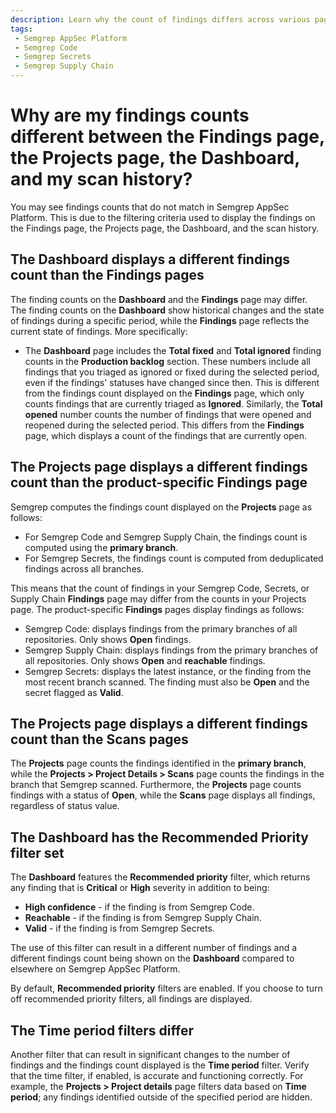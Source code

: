 ```yaml
---
description: Learn why the count of findings differs across various pages in Semgrep AppSec Platform.
tags:
 - Semgrep AppSec Platform
 - Semgrep Code
 - Semgrep Secrets
 - Semgrep Supply Chain
---
```


# Why are my findings counts different between the Findings page, the Projects page, the Dashboard, and my scan history?

You may see findings counts that do not match in Semgrep AppSec Platform. This is due to the filtering criteria used to display the findings on the Findings page, the Projects page, the Dashboard, and the scan history.

## The Dashboard displays a different findings count than the Findings pages

The finding counts on the **Dashboard** and the **Findings** page may differ. The finding counts on the **Dashboard** show historical changes and the state of findings during a specific period, while the **Findings** page reflects the current state of findings. More specifically:
- The **Dashboard** page includes the **Total fixed** and **Total ignored** finding counts in the **Production backlog** section. These numbers include all findings that you triaged as ignored or fixed during the selected period, even if the findings' statuses have changed since then. This is different from the findings count displayed on the **Findings** page, which only counts findings that are currently triaged as **Ignored**.
Similarly, the **Total opened** number counts the number of findings that were opened and reopened during the selected period. This differs from the **Findings** page, which displays a count of the findings that are currently open. 

## The Projects page displays a different findings count than the product-specific Findings page

Semgrep computes the findings count displayed on the **Projects** page as follows:

- For Semgrep Code and Semgrep Supply Chain, the findings count is computed using the **primary branch**.
- For Semgrep Secrets, the findings count is computed from deduplicated findings across all branches.

This means that the count of findings in your Semgrep Code, Secrets, or Supply Chain **Findings** page may differ from the counts in your Projects page. The product-specific **Findings** pages display findings as follows:

- Semgrep Code: displays findings from the primary branches of all repositories. Only shows **Open** findings.
- Semgrep Supply Chain: displays findings from the primary branches of all repositories. Only shows **Open** and **reachable** findings.
- Semgrep Secrets: displays the latest instance, or the finding from the most recent branch scanned. The finding must also be **Open** and the secret flagged as **Valid**.

## The Projects page displays a different findings count than the Scans pages

The **Projects** page counts the findings identified in the **primary branch**, while the **Projects > Project Details > Scans** page counts the findings in the branch that Semgrep scanned. Furthermore, the **Projects** page counts findings with a status of **Open**, while the **Scans** page displays all findings, regardless of status value.

## The Dashboard has the Recommended Priority filter set

The **Dashboard** features the **Recommended priority** filter, which returns any finding that is **Critical** or **High** severity in addition to being:

- **High confidence** - if the finding is from Semgrep Code.
- **Reachable** - if the finding is from Semgrep Supply Chain.
- **Valid** - if the finding is from Semgrep Secrets.

The use of this filter can result in a different number of findings and a different findings count being shown on the **Dashboard** compared to elsewhere on Semgrep AppSec Platform.

By default, **Recommended priority** filters are enabled. If you choose to turn off recommended priority filters, all findings are displayed.

## The Time period filters differ

Another filter that can result in significant changes to the number of findings and the findings count displayed is the **Time period** filter. Verify that the time filter, if enabled, is accurate and functioning correctly. For example, the **Projects > Project details** page filters data based on **Time period**; any findings identified outside of the specified period are hidden.
